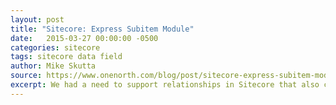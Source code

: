 ```yaml
---
layout: post
title: "Sitecore: Express Subitem Module"
date:   2015-03-27 00:00:00 -0500
categories: sitecore
tags: sitecore data field
author: Mike Skutta
source: https://www.onenorth.com/blog/post/sitecore-express-subitem-module
excerpt: We had a need to support relationships in Sitecore that also contained metadata or supplemental information about a relationship or multiple relationships. Examples of these types of relationships are... 1. The organizations a person belongs to and the roles they play within the organization. 2. The offices an employee belongs to including their contact information for that office. 3. A person’s education with the School, Degree, Description, and year obtained. This information is specific to the item (parent) that owns it. No other item has the same information. In these particular cases the information is part of the parent item. The information only exists if the parent exists. If the parent is deleted, this information is also deleted.
---
```

